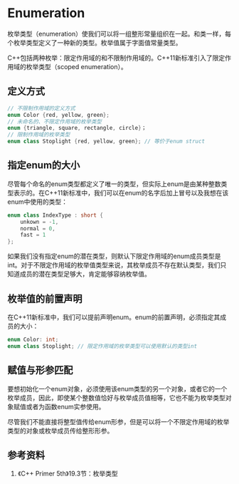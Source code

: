 # Enumeration

枚举类型（enumeration）使我们可以将一组整形常量组织在一起。和类一样，每个枚举类型定义了一种新的类型。枚举值属于字面值常量类型。

C++包括两种枚举：限定作用域的和不限制作用域的。C++11新标准引入了限定作用域的枚举类型（scoped enumeration）。

## 定义方式

```cpp
// 不限制作用域的定义方式
enum Color {red, yellow, green};
// 未命名的、不限定作用域的枚举类型
enum {triangle, square, rectangle, circle}；
// 限制作用域的枚举类型
enum class Stoplight {red, yellow, green}; // 等价于enum struct
```

## 指定enum的大小

尽管每个命名的enum类型都定义了唯一的类型，但实际上enum是由某种整数类型表示的。在C++11新标准中，我们可以在enum的名字后加上冒号以及我想在该enum中使用的类型：

```cpp
enum class IndexType : short {
    unkown = -1,
    normal = 0,
    fast = 1
};
```

如果我们没有指定enum的潜在类型，则默认下限定作用域的enum成员类型是int。对于不限定作用域的枚举值类型来说，其枚举成员不存在默认类型，我们只知道成员的潜在类型足够大，肯定能够容纳枚举值。

## 枚举值的前置声明

在C++11新标准中，我们可以提前声明enum。enum的前置声明，必须指定其成员的大小：

```cpp
enum Color: int;
enum class Stoplight; // 限定作用域的枚举类型可以使用默认的类型int
```

## 赋值与形参匹配

要想初始化一个enum对象，必须使用该enum类型的另一个对象，或者它的一个枚举成员，因此，即使某个整数值恰好与枚举成员值相等，它也不能为枚举类型对象赋值或者为函数enum实参使用。

尽管我们不能直接将整型值传给enum形参，但是可以将一个不限定作用域的枚举类型的对象或枚举成员传给整形形参。

## 参考资料

1. 《C++ Primer 5th》19.3节：枚举类型